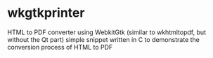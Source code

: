 # wkgtkprinter
HTML to PDF converter using WebkitGtk (similar to wkhtmltopdf, but without the Qt part)
simple snippet written in C to demonstrate the conversion process of HTML to PDF
